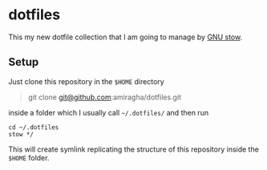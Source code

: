 # dotfiles
This my new dotfile collection that I am going to manage by [GNU stow](https://www.gnu.org/software/stow/).

## Setup

Just clone this repository in the `$HOME` directory

> git clone git@github.com:amiragha/dotfiles.git

inside a folder which I usually call `~/.dotfiles/` and then run

``` shell
cd ~/.dotfiles
stow */
```
This will create symlink replicating the structure of this repository inside the `$HOME`
 folder.
